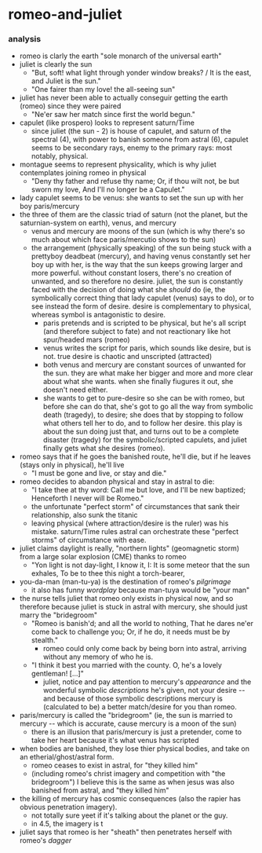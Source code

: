 # romeo-and-juliet

### analysis
- romeo is clarly the earth
	"sole monarch of the universal earth"
- juliet is clearly the sun
	- "But, soft! what light through yonder window breaks? / It is the east, and Juliet is the sun."
	- "One fairer than my love! the all-seeing sun"
- juliet has never been able to actually conseguir getting the earth (romeo) since they were paired
	- "Ne'er saw her match since first the world begun."
- capulet (like prospero) looks to represent saturn/Time
	- since juliet (the sun - 2) is house of capulet, and saturn of the spectral (4), with power to banish someone from astral (6), capulet seems to be secondary rays, enemy to the primary rays: most notably, physical.
- montague seems to represent physicality, which is why juliet contemplates joining romeo in physical
	- "Deny thy father and refuse thy name; Or, if thou wilt not, be but sworn my love, And I'll no longer be a Capulet."
- lady capulet seems to be venus: she wants to set the sun up with her boy paris/mercury
- the three of them are the classic triad of saturn (not the planet, but the saturnian-system on earth), venus, and mercury 
	- venus and mercury are moons of the sun (which is why there's so much about which face paris/mercutio shows to the sun)
	- the arrangement (physically speaking) of the sun being stuck with a prettyboy deadbeat (mercury), and having venus constantly set her boy up with her, is the way that the sun keeps growing larger and more powerful. without constant losers, there's no creation of unwanted, and so therefore no desire. juliet, the sun is constantly faced with the decision of doing what she *should* do (ie, the symbolically correct thing that lady capulet (venus) says to do), or to see instead the form of desire. desire is complementary to physical, whereas symbol is antagonistic to desire.
		- paris pretends and is scripted to be physical, but he's all script (and therefore subject to fate) and not reactionary like hot spur/headed mars (romeo)
		- venus writes the script for paris, which sounds like desire, but is not. true desire is chaotic and unscripted (attracted)
		- both venus and mercury are constant sources of unwanted for the sun. they are what make her bigger and more and more clear about what she wants. when she finally fiugures it out, she doesn't need either.
		- she wants to get to pure-desire so she can be with romeo, but before she can do that, she's got to go all the way from symbolic death (tragedy), to desire; she does that by stopping to follow what others tell her to do, and to follow her desire. this play is about the sun doing just that, and turns out to be a complete disaster (tragedy) for the symbolic/scripted capulets, and juliet finally gets what she desires (romeo).
- romeo says that if he goes the banished route, he'll die, but if he leaves (stays only in physical), he'll live
	- "I must be gone and live, or stay and die."
- romeo decides to abandon physical and stay in astral to die:
	- "I take thee at thy word: Call me but love, and I'll be new baptized; Henceforth I never will be Romeo."
	- the unfortunate "perfect storm" of circumstances that sank their relationship, also sunk the titanic
	- leaving physical (where attraction/desire is the ruler) was his mistake. saturn/Time rules astral can orchestrate these "perfect storms" of circumstance with ease.
- juliet claims daylight is really, "northern lights" (geomagnetic storm) from a large solar explosion (CME) thanks to romeo
	- "Yon light is not day-light, I know it, I: It is some meteor that the sun exhales, To be to thee this night a torch-bearer,
- you-da-man (man-tu-ya) is the destination of romeo's *pilgrimage*
	- it also has funny *wordplay* because man-tuya would be "your man"
- the nurse tells juliet that romeo only exists in physical now, and so therefore because juliet is stuck in astral with mercury, she should just marry the "bridegroom"
	- "Romeo is banish'd; and all the world to nothing, That he dares ne'er come back to challenge you; Or, if he do, it needs must be by stealth."
		- romeo could only come back by being born into astral, arriving without any memory of who he is.
	- "I think it best you married with the county. O, he's a lovely gentleman! [...]"
		- juliet, notice and pay attention to mercury's *appearance* and the wonderful symbolic *descriptions* he's given, not your desire -- and because of those symbolic descriptions mercury is (calculated to be) a better match/desire for you than romeo.
- paris/mercury is called the "bridegroom" (ie, the sun is married to mercury -- which is accurate, cause mercury is a moon of the sun)
	- there is an illusion that paris/mercury is just a pretender, come to take her heart because it's what venus has scripted
- when bodies are banished, they lose thier physical bodies, and take on an etherial/ghost/astral form.
	- romeo ceases to exist in astral, for "they killed him"
	- (including romeo's christ imagery and competition with "the bridegroom") I believe this is the same as when jesus was also banished from astral, and "they killed him"
- the killing of mercury has cosmic consequences (also the rapier has obvious penetration imagery).
	- not totally sure yeet if it's talking about the planet or the guy.
	- in 4.5, the imagery is t
- juliet says that romeo is her "sheath" then penetrates herself with romeo's *dagger*
